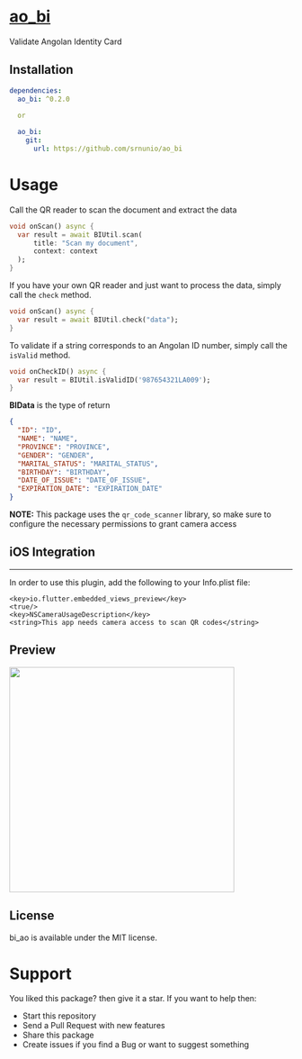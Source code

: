 # [ao_bi](https://pub.dev/packages/ao_bi)

Validate Angolan Identity Card

## Installation

```yaml
dependencies:
  ao_bi: ^0.2.0
  
  or

  ao_bi:
    git:
      url: https://github.com/srnunio/ao_bi
```

# Usage

Call the QR reader to scan the document and extract the data
```dart
void onScan() async {
  var result = await BIUtil.scan(
      title: "Scan my document", 
      context: context
  );
}
```

If you have your own QR reader and just want to process the data, simply call the ```check``` method.
```dart
void onScan() async {
  var result = await BIUtil.check("data");
}
```
To validate if a string corresponds to an Angolan ID number, simply call the ```isValid``` method.

```dart
void onCheckID() async {
  var result = BIUtil.isValidID('987654321LA009');
}
```

**BIData** is the type of return

```json
{
  "ID": "ID",
  "NAME": "NAME",
  "PROVINCE": "PROVINCE",
  "GENDER": "GENDER",
  "MARITAL_STATUS": "MARITAL_STATUS",
  "BIRTHDAY": "BIRTHDAY",
  "DATE_OF_ISSUE": "DATE_OF_ISSUE",
  "EXPIRATION_DATE": "EXPIRATION_DATE"
}
```

**NOTE:** This package uses the ```qr_code_scanner``` library, so make sure to configure the necessary permissions to grant camera access

## iOS Integration
***
In order to use this plugin, add the following to your Info.plist file:

```
<key>io.flutter.embedded_views_preview</key>
<true/>
<key>NSCameraUsageDescription</key>
<string>This app needs camera access to scan QR codes</string>
```

## Preview

<img title="" src="https://github.com/srnunio/bi_ao/blob/main/preview.gif" alt="" width="400">

## License

bi_ao is available under the MIT license.

# Support

You liked this package? then give it a star. If you want to help then:

* Start this repository
* Send a Pull Request with new features
* Share this package
* Create issues if you find a Bug or want to suggest something
